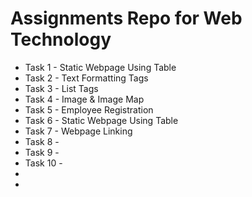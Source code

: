# Assignments Repo for Web Technology

- Task 1 - Static Webpage Using Table
- Task 2 - Text Formatting Tags
- Task 3 - List Tags
- Task 4 - Image & Image Map
- Task 5 - Employee Registration
- Task 6 - Static Webpage Using Table
- Task 7 - Webpage Linking
- Task 8 -
- Task 9 -
- Task 10 -
-
-
